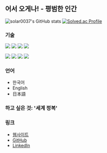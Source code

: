 ## 어서 오게나! - 평범한 인간

![solar0037's GitHub stats](https://github-readme-stats.vercel.app/api?username=solar0037&show_icons=true&theme=dark)
[![Solved.ac Profile](http://mazassumnida.wtf/api/generate_badge?boj=solar0037)](https://solved.ac/solar0037)

### 기술

![](https://img.shields.io/badge/Python-FFD43B?style=for-the-badge&logo=python&logoColor=blue)
![](https://img.shields.io/badge/JavaScript-323330?style=for-the-badge&logo=javascript&logoColor=F7DF1E)
![](https://img.shields.io/badge/TensorFlow-FF6F00?style=for-the-badge&logo=tensorflow&logoColor=white)
![](https://img.shields.io/badge/Arduino-00979D?style=for-the-badge&logo=Arduino&logoColor=white)

![](https://img.shields.io/badge/Windows-0078D6?style=for-the-badge&logo=windows&logoColor=white)
![](https://img.shields.io/badge/Linux-FCC624?style=for-the-badge&logo=linux&logoColor=black)
![](https://img.shields.io/badge/GIT-E44C30?style=for-the-badge&logo=git&logoColor=white)
![](https://img.shields.io/badge/Figma-F24E1E?style=for-the-badge&logo=figma&logoColor=white)

### 언어
- 한국어
- English
- 日本語

### 하고 싶은 것: '세계 정복'

### 링크
- [웹사이트](https://solved.ac/profile/solar0037)
- [GitHub](https://github.com/solar0037)
- [LinkedIn](https://www.linkedin.com/in/%ED%98%B8%EC%A4%80-%EC%82%AC-98b833277/)
